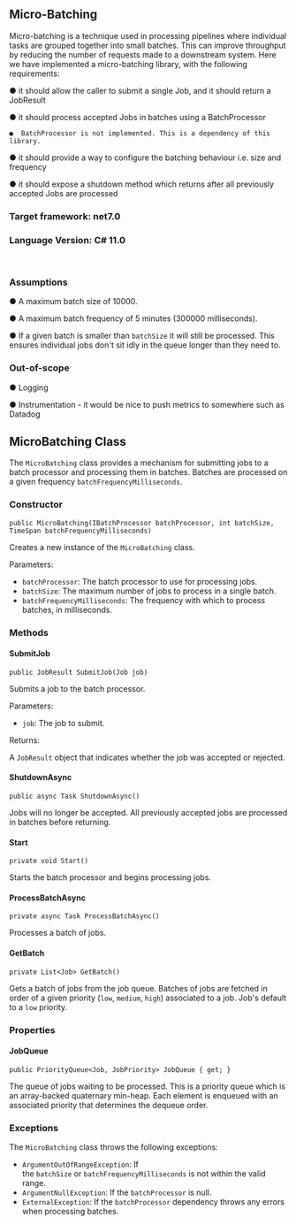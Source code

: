 Micro-Batching
-------------------

Micro-batching is a technique used in processing pipelines where individual tasks are grouped together into small batches. This can improve throughput by reducing the number of requests made to a downstream system. Here we have implemented a micro-batching library, with the following requirements:

● it should allow the caller to submit a single Job, and it should return a JobResult

● it should process accepted Jobs in batches using a BatchProcessor

    ●  BatchProcessor is not implemented. This is a dependency of this library.

● it should provide a way to configure the batching behaviour i.e. size and frequency

● it should expose a shutdown method which returns after all previously accepted Jobs are processed

### Target framework: net7.0
### Language Version: C# 11.0

<br>

### Assumptions
● A maximum batch size of 10000.

● A maximum batch frequency of 5 minutes (300000 milliseconds).

● If a given batch is smaller than `batchSize` it will still be processed. This ensures individual jobs don't sit idly in the queue longer than they need to.


### Out-of-scope
● Logging

● Instrumentation - it would be nice to push metrics to somewhere such as Datadog


## MicroBatching Class

The `MicroBatching` class provides a mechanism for submitting jobs to a batch processor and processing them in batches.
Batches are processed on a given frequency `batchFrequencyMilliseconds`.

### Constructor

```
public MicroBatching(IBatchProcessor batchProcessor, int batchSize, TimeSpan batchFrequencyMilliseconds)
```

Creates a new instance of the `MicroBatching` class.

Parameters:

-   `batchProcessor`: The batch processor to use for processing jobs.
-   `batchSize`: The maximum number of jobs to process in a single batch.
-   `batchFrequencyMilliseconds`: The frequency with which to process batches, in milliseconds.

### Methods

#### SubmitJob

```
public JobResult SubmitJob(Job job)
```

Submits a job to the batch processor.

Parameters:

-   `job`: The job to submit.

Returns:

A `JobResult` object that indicates whether the job was accepted or rejected.

#### ShutdownAsync

```
public async Task ShutdownAsync()
```

Jobs will no longer be accepted. All previously accepted jobs are processed in batches before returning.

#### Start

```
private void Start()
```

Starts the batch processor and begins processing jobs.

#### ProcessBatchAsync

```
private async Task ProcessBatchAsync()
```

Processes a batch of jobs.

#### GetBatch

```
private List<Job> GetBatch()
```

Gets a batch of jobs from the job queue. Batches of jobs are fetched in order of a given priority (`low`, `medium`, `high`) associated to a job. Job's default to a `low` priority.

### Properties

#### JobQueue

```
public PriorityQueue<Job, JobPriority> JobQueue { get; }
```

The queue of jobs waiting to be processed. This is a priority queue which is an array-backed quaternary min-heap. Each element is enqueued with an associated priority that determines the dequeue order.

### Exceptions

The `MicroBatching` class throws the following exceptions:

-   `ArgumentOutOfRangeException`: If the `batchSize` or `batchFrequencyMilliseconds` is not within the valid range.
-   `ArgumentNullException`: If the `batchProcessor` is null.
-   `ExternalException`: If the `batchProcessor` dependency throws any errors when processing batches.